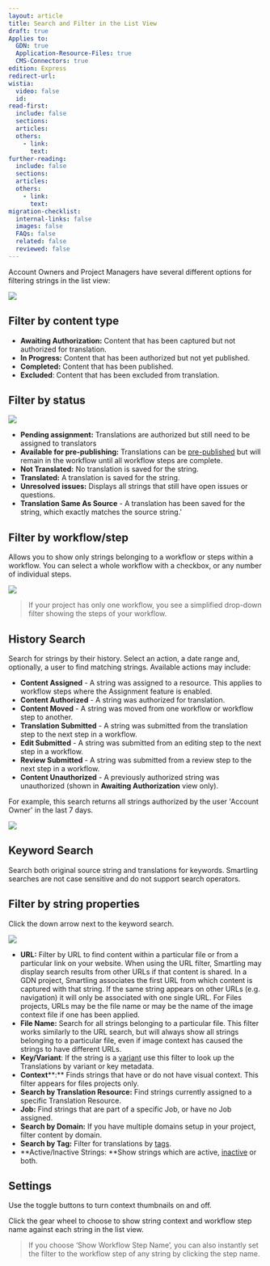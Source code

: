 ```yaml
---
layout: article
title: Search and Filter in the List View
draft: true
Applies to:
  GDN: true
  Application-Resource-Files: true
  CMS-Connectors: true
edition: Express
redirect-url:
wistia:
  video: false
  id:
read-first:
  include: false
  sections:
  articles:
  others:
    - link:
      text:
further-reading:
  include: false
  sections:
  articles:
  others:
    - link:
      text:
migration-checklist:
  internal-links: false
  images: false
  FAQs: false
  related: false
  reviewed: false
---
```


Account Owners and Project Managers have several different options for filtering strings in the list view:

![](/hc/en-us/article_attachments/205478448/Smartling___Translations_Management.png)

## Filter by content type

*   **Awaiting Authorization:** Content that has been captured but not authorized for translation.
*   **In Progress:** Content that has been authorized but not yet published.
*   **Completed:** Content that has been published.
*   **Excluded**: Content that has been excluded from translation.

## Filter by status

![](/hc/en-us/article_attachments/206306277/Smartling___Translations_Management.png)

*   **Pending assignment:** Translations are authorized but still need to be assigned to translators
*   **Available for pre-publishing:** Translations can be [pre-published](/hc/en-us/articles/203233287#pre) but will remain in the workflow until all workflow steps are complete.
*   **Not Translated:** No translation is saved for the string.
*   **Translated:** A translation is saved for the string.
*   **Unresolved issues:** Displays all strings that still have open issues or questions.
*   **Translation Same As Source** - A translation has been saved for the string, which exactly matches the source string.'

## Filter by workflow/step

Allows you to show only strings belonging to a workflow or steps within a workflow. You can select a whole workflow with a checkbox, or any number of individual steps.

![](/hc/en-us/article_attachments/203412258/Smartling___Translations_Management.png)

> If your project has only one workflow, you see a simplified drop-down filter showing the steps of your workflow.

## History Search

Search for strings by their history. Select an action, a date range and, optionally, a user to find matching strings. Available actions may include:

*   **Content Assigned** - A string was assigned to a resource. This applies to workflow steps where the Assignment feature is enabled.
*   **Content Authorized** - A string was authorized for translation.
*   **Content Moved** - A string was moved from one workflow or workflow step to another.
*   **Translation Submitted** - A string was submitted from the translation step to the next step in a workflow.
*   **Edit Submitted** - A string was submitted from an editing step to the next step in a workflow.
*   **Review Submitted** - A string was submitted from a review step to the next step in a workflow.
*   **Content Unauthorized** - A previously authorized string was unauthorized (shown in **Awaiting Authorization** view only).

For example, this search returns all strings authorized by the user 'Account Owner' in the last 7 days.

![](/hc/en-us/article_attachments/205478508/Smartling___Translations_Management.png)

## Keyword Search

Search both original source string and translations for keywords. Smartling searches are not case sensitive and do not support search operators.

## Filter by string properties

Click the down arrow next to the keyword search.

![](/hc/en-us/article_attachments/205526168/Smartling___Translations_Management.png)

*   **URL:** Filter by URL to find content within a particular file or from a particular link on your website. When using the URL filter, Smartling may display search results from other URLs if that content is shared. In a GDN project, Smartling associates the first URL from which content is captured with that string. If the same string appears on other URLs (e.g. navigation) it will only be associated with one single URL. For Files projects, URLs may be the file name or may be the name of the image context file if one has been applied.
*   **File Name:** Search for all strings belonging to a particular file. This filter works similarly to the URL search, but will always show all strings belonging to a particular file, even if image context has caused the strings to have different URLs.
*   **Key/Variant**: If the string is a [variant](/hc/en-us/articles/201120226-About-Variants-Global-Delivery-Network) use this filter to look up the Translations by variant or key metadata.
*   **Context****:** Finds strings that have or do not have visual context. This filter appears for files projects only.
*   **Search by Translation Resource:** Find strings currently assigned to a specific Translation Resource.
*   **Job:** Find strings that are part of a specific Job, or have no Job assigned.
*   **Search by Domain:** If you have multiple domains setup in your project, filter content by domain.
*   **Search by Tag:** Filter for translations by [tags](/hc/en-us/articles/203233287#tag).
*   **Active/Inactive Strings: **Show strings which are active, [inactive](/hc/en-us/articles/203587968) or both.

## Settings

Use the toggle buttons to turn context thumbnails on and off.

Click the gear wheel to choose to show string context and workflow step name against each string in the list view.

> If you choose ‘Show Workflow Step Name’, you can also instantly set the filter to the workflow step of any string by clicking the step name.
